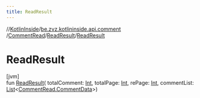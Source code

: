 ```yaml
---
title: ReadResult
---
```

//[KotlinInside](../../../../index.html)/[be.zvz.kotlininside.api.comment](../../index.html)
/[CommentRead](../index.html)/[ReadResult](index.html)/[ReadResult](-read-result.html)

# ReadResult

[jvm]\
fun [ReadResult](-read-result.html)(
totalComment: [Int](https://kotlinlang.org/api/latest/jvm/stdlib/kotlin/-int/index.html),
totalPage: [Int](https://kotlinlang.org/api/latest/jvm/stdlib/kotlin/-int/index.html),
rePage: [Int](https://kotlinlang.org/api/latest/jvm/stdlib/kotlin/-int/index.html),
commentList: [List](https://kotlinlang.org/api/latest/jvm/stdlib/kotlin.collections/-list/index.html)<[CommentRead.CommentData](../-comment-data/index.html)>)




